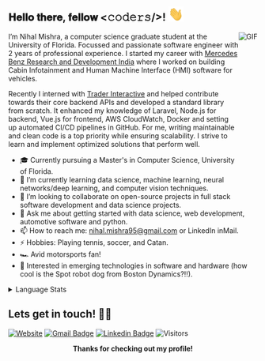 <h2> 𝐇𝐞𝐥𝐥𝐨 𝐭𝐡𝐞𝐫𝐞, 𝐟𝐞𝐥𝐥𝐨𝐰 <𝚌𝚘𝚍𝚎𝚛𝚜/>! <img src="https://raw.githubusercontent.com/ABSphreak/ABSphreak/master/gifs/Hi.gif" width="30px"></h2>

<img align="right" alt="GIF" height="300px" src="https://media.giphy.com/media/du3J3cXyzhj75IOgvA/giphy.gif" />

I’m Nihal Mishra, a computer science graduate student at the University of Florida. Focussed and passionate software engineer with 2 years of professional experience. I started my career with [Mercedes Benz Research and Development India](https://www.linkedin.com/company/mercedes-benz-research-and-development-india/) where I worked on building Cabin Infotainment and Human Machine Interface (HMI) software for vehicles.  

Recently I interned with [Trader Interactive](https://www.linkedin.com/company/traderinteractive/) and helped contribute towards their core backend APIs and developed a standard library from scratch. It enhanced my knowledge of Laravel, Node.js for backend, Vue.js for frontend, AWS CloudWatch, Docker and setting up automated CI/CD pipelines in GitHub. For me, writing maintainable and clean code is a top priority while ensuring scalability. I strive to learn and implement optimized solutions that perform well. 

- 🎓 Currently pursuing a Master's in Computer Science, University of Florida. 
- 🌱 I’m currently learning data science, machine learning, neural networks/deep learning, and computer vision techniques.
- 👯 I’m looking to collaborate on open-source projects in full stack software development and data science projects.
- 💬 Ask me about getting started with data science, web development, automotive software and python.
- 📫 How to reach me: [nihal.mishra95@gmail.com](mailto:nihal.mishra95@gmail.com) or LinkedIn inMail.
- ⚡ Hobbies: Playing tennis, soccer, and Catan. 
- 🏎️ Avid motorsports fan! 
- 🤖 Interested in emerging technologies in software and hardware (how cool is the Spot robot dog from Boston Dynamics?!!).

<details>
  <summary>Language Stats</summary>
  
  ![Top Langs](https://github-readme-stats.vercel.app/api/top-langs/?username=nihalmishra&hide=TeX&layout=compact)
</details>

## Lets get in touch! 🤝🏻

<a href="https://nihalmishra.github.io/portfolio/"><img alt="Website" src="https://img.shields.io/static/v1?label=Website&message=nihalmishra.github.io/portfolio/&color=Blue?style=flat-square&logo=google-chrome"></a>
[![Gmail Badge](https://img.shields.io/badge/-nihal.mishra95@gmail.com-c14438?style=flat-square&logo=Gmail&logoColor=white&link=mailto:nihal.mishra95@gmail.com)](mailto:nihal.mishra95@gmail.com)
[![Linkedin Badge](https://img.shields.io/badge/-nihalmishra-blue?style=flat-square&logo=Linkedin&logoColor=white&link=https://www.linkedin.com/in/nihalmishra/)](https://www.linkedin.com/in/nihalmishra/)
<img alt="Visitors" src="https://visitor-badge.laobi.icu/badge?page_id=nihalmishra">

<p align="center"><b> Thanks for checking out my profile! </p>
